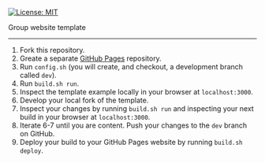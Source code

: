 [![License: MIT](https://img.shields.io/badge/License-MIT-yellow.svg)](./LICENSE)

Group website template

---

1. Fork this repository.
2. Greate a separate [GitHub Pages](https://pages.github.com/) repository.
3. Run `config.sh` (you will create, and checkout, a development branch called `dev`).
4. Run `build.sh run`.
5. Inspect the template example locally in your browser at `localhost:3000`.
6. Develop your local fork of the template.
7. Inspect your changes by running `build.sh run` and inspecting your next build in your browser at `localhost:3000`.
8. Iterate 6-7 until you are content. Push your changes to the `dev` branch on GitHub.
9. Deploy your build to your GitHub Pages website by running `build.sh deploy`.
